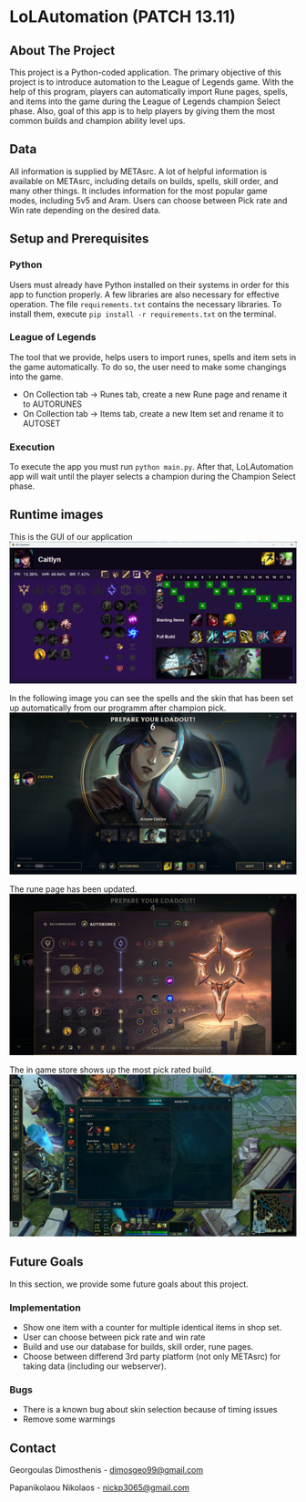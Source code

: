 # LoLAutomation (PATCH 13.11)

## About The Project
This project is a Python-coded application. The primary objective of this project is to introduce automation to the League of Legends game. With the help of this program, players can automatically import Rune pages, spells, and items into the game during the League of Legends champion Select phase. Also, goal of this app is to help players by giving them the most common builds and champion ability level ups.

## Data
All information is supplied by METAsrc. A lot of helpful information is available on METAsrc, including details on builds, spells, skill order, and many other things. It includes information for the most popular game modes, including 5v5 and Aram. Users can choose between Pick rate and Win rate depending on the desired data.

## Setup and Prerequisites
### Python
Users must already have Python installed on their systems in order for this app to function properly. A few libraries are also necessary for effective operation. The file ```requirements.txt``` contains the necessary libraries. To install them, execute ```pip install -r requirements.txt``` on the terminal. 

### League of Legends
The tool that we provide, helps users to import runes, spells and item sets in the game automatically. To do so, the user need to make some changings into the game.
* On Collection tab -> Runes tab, create a new Rune page and rename it to AUTORUNES
* On Collection tab -> Items tab, create a new Item set and rename it to AUTOSET

### Execution
To execute the app you must run ```python main.py```. After that, LoLAutomation app will wait until the player selects a champion during the Champion Select phase.

## Runtime images
This is the GUI of our application
![GUI](imgs/GUI.png)

In the following image you can see the spells and the skin that has been set up automatically from our programm after champion pick.
![Champion Select](imgs/league.png)

The rune page has been updated.
![Runes](imgs/runes.png)

The in game store shows up the most pick rated build.
![Shop](imgs/shop.png)

## Future Goals
In this section, we provide some future goals about this project.

### Implementation
* Show one item with a counter for multiple identical items in shop set. 
* User can choose between pick rate and win rate
* Build and use our database for builds, skill order, rune pages.
* Choose between differend 3rd party platform (not only METAsrc) for taking data (including our webserver).

### Bugs
* There is a known bug about skin selection because of timing issues
* Remove some warmings


## Contact
Georgoulas Dimosthenis - dimosgeo99@gmail.com

Papanikolaou Nikolaos - nickp3065@gmail.com
